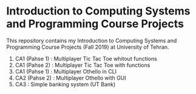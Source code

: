 # Introduction to Computing Systems and Programming Course Projects
This repository contains my Introduction to Computing Systems and Programming Course Projects (Fall 2019) at University of Tehran.

1. CA1 (Pahse 1) : Multiplayer Tic Tac Toe whitout functions
2. CA1 (Pahse 2) : Multiplayer Tic Tac Toe with functions
3. CA1 (Pahse 1) : Multiplayer Othello in CLI
4. CA2 (Pahse 2) : Multiplayer Othello with GUI
5. CA3 : Simple banking system (UT Bank)
